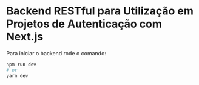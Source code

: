 
# Backend RESTful para Utilização em Projetos de Autenticação com Next.js

Para iniciar o backend rode o comando:

```bash
npm run dev
# or
yarn dev
```
